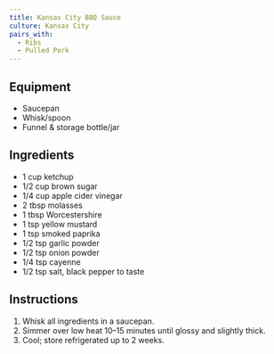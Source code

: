 ```yaml
---
title: Kansas City BBQ Sauce
culture: Kansas City
pairs_with:
  - Ribs
  - Pulled Pork
---
```


## Equipment
- Saucepan
- Whisk/spoon
- Funnel & storage bottle/jar

## Ingredients
- 1 cup ketchup
- 1/2 cup brown sugar
- 1/4 cup apple cider vinegar
- 2 tbsp molasses
- 1 tbsp Worcestershire
- 1 tsp yellow mustard
- 1 tsp smoked paprika
- 1/2 tsp garlic powder
- 1/2 tsp onion powder
- 1/4 tsp cayenne
- 1/2 tsp salt, black pepper to taste

## Instructions
1. Whisk all ingredients in a saucepan.
2. Simmer over low heat 10–15 minutes until glossy and slightly thick.
3. Cool; store refrigerated up to 2 weeks.
